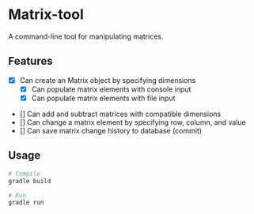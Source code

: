 # Matrix-tool
A command-line tool for manipulating matrices.

## Features
- [x] Can create an Matrix object by specifying  dimensions
	- [x] Can populate matrix elements with console input
	- [x] Can populate matrix elements with file input
- [] Can add and subtract matrices with compatible dimensions
- [] Can change a matrix element by specifying row, column, and value
- [] Can save matrix change history to database (commit)

## Usage
```bash
# Compile
gradle build

# Run
gradle run
```